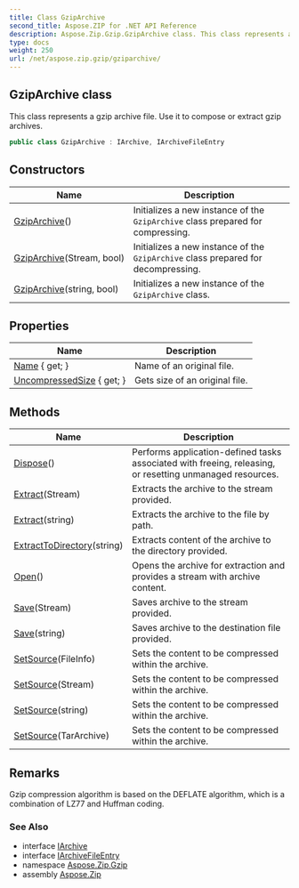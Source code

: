 ```yaml
---
title: Class GzipArchive
second_title: Aspose.ZIP for .NET API Reference
description: Aspose.Zip.Gzip.GzipArchive class. This class represents a gzip archive file. Use it to compose or extract gzip archives
type: docs
weight: 250
url: /net/aspose.zip.gzip/gziparchive/
---
```

## GzipArchive class

This class represents a gzip archive file. Use it to compose or extract gzip archives.

```csharp
public class GzipArchive : IArchive, IArchiveFileEntry
```

## Constructors

| Name | Description |
| --- | --- |
| [GzipArchive](gziparchive/#constructor)() | Initializes a new instance of the `GzipArchive` class prepared for compressing. |
| [GzipArchive](gziparchive/#constructor_1)(Stream, bool) | Initializes a new instance of the `GzipArchive` class prepared for decompressing. |
| [GzipArchive](gziparchive/#constructor_2)(string, bool) | Initializes a new instance of the `GzipArchive` class. |

## Properties

| Name | Description |
| --- | --- |
| [Name](../../aspose.zip.gzip/gziparchive/name/) { get; } | Name of an original file. |
| [UncompressedSize](../../aspose.zip.gzip/gziparchive/uncompressedsize/) { get; } | Gets size of an original file. |

## Methods

| Name | Description |
| --- | --- |
| [Dispose](../../aspose.zip.gzip/gziparchive/dispose/)() | Performs application-defined tasks associated with freeing, releasing, or resetting unmanaged resources. |
| [Extract](../../aspose.zip.gzip/gziparchive/extract/#extract_1)(Stream) | Extracts the archive to the stream provided. |
| [Extract](../../aspose.zip.gzip/gziparchive/extract/#extract)(string) | Extracts the archive to the file by path. |
| [ExtractToDirectory](../../aspose.zip.gzip/gziparchive/extracttodirectory/)(string) | Extracts content of the archive to the directory provided. |
| [Open](../../aspose.zip.gzip/gziparchive/open/)() | Opens the archive for extraction and provides a stream with archive content. |
| [Save](../../aspose.zip.gzip/gziparchive/save/#save)(Stream) | Saves archive to the stream provided. |
| [Save](../../aspose.zip.gzip/gziparchive/save/#save_1)(string) | Saves archive to the destination file provided. |
| [SetSource](../../aspose.zip.gzip/gziparchive/setsource/#setsource_1)(FileInfo) | Sets the content to be compressed within the archive. |
| [SetSource](../../aspose.zip.gzip/gziparchive/setsource/#setsource_2)(Stream) | Sets the content to be compressed within the archive. |
| [SetSource](../../aspose.zip.gzip/gziparchive/setsource/#setsource_3)(string) | Sets the content to be compressed within the archive. |
| [SetSource](../../aspose.zip.gzip/gziparchive/setsource/#setsource)(TarArchive) | Sets the content to be compressed within the archive. |

## Remarks

Gzip compression algorithm is based on the DEFLATE algorithm, which is a combination of LZ77 and Huffman coding.

### See Also

* interface [IArchive](../../aspose.zip/iarchive/)
* interface [IArchiveFileEntry](../../aspose.zip/iarchivefileentry/)
* namespace [Aspose.Zip.Gzip](../../aspose.zip.gzip/)
* assembly [Aspose.Zip](../../)


